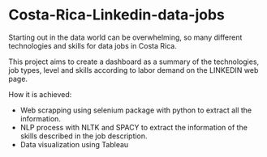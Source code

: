 # Costa-Rica-Linkedin-data-jobs


Starting out in the data world can be overwhelming, so many different technologies and skills for data jobs in Costa Rica.

This project aims to create a dashboard as a summary of the technologies, job types, level and skills according to labor demand on the LINKEDIN web page.

How it is achieved:

- Web scrapping using selenium package with python to extract all the information.
- NLP process with NLTK and SPACY to extract the information of the skills described in the job description.
- Data visualization using Tableau
